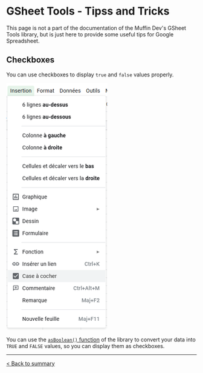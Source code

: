 # GSheet Tools - Tipss and Tricks

This page is not a part of the documentation of the Muffin Dev's GSheet Tools library, but is just here to provide some useful tips for Google Spreadsheet.

## Checkboxes

You can use checkboxes to display `true` and `false` values properly.

![Toolbar: Insert > Checkboxes](./images/tips-and-tricks/insert-checkboxes.png)

You can use the [`asBoolean()` function](./conversion.md) of the library to convert your data into `TRUE` and `FALSE` values, so you can display them as checkboxes.

---

[< Back to summary](./README.md)